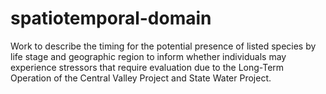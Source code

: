 # spatiotemporal-domain
Work to describe the timing for the potential presence of listed species by life stage and geographic region to inform whether individuals may experience stressors that require evaluation due to the Long-Term Operation of the Central Valley Project and State Water Project.
